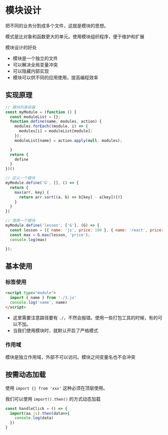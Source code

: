 # 模块设计

把不同的业务分割成多个文件，这就是模块的思想。

模式是比对象和函数更大的单元。使用模块组织程序，便于维护和扩展



模块设计的好处

* 模块是一个独立的文件
* 可以解决全局变量冲突
* 可以隐藏内部实现
* 模块可以供不同的应用使用，提高编程效率



## 实现原理

```js
// 模块列表容器
const myModule = (function () {
  const moduleList = {};
  function define(name, modules, action) {
    modules.forEach((module, i) => {
      modules[i] = moduleList[module];
    });
    moduleList[name] = action.apply(null, modules);

  }
  return {
    define
  }
})()

// 定义一个模块
myModule.define('G', [], () => {
  return {
    max(arr, key) {
      return arr.sort((a, b) => b[key] - a[key])[0]
    }
  }
})

// 使用一个模块
myModule.define('lesson', ['G'], (G) => {
  const lesson = [{ name: 'js', price: 100 }, { name: 'react', price: '200' }];
  const max = G.max(lesson, 'price');
  console.log(max)

});
```



## 基本使用

### 标签使用

```html
<script type="module">
  import { name } from './1.js'
  console.log('name', name)
</script>
```

* 这里需要注意路径要有 `./`，不然会报错。使用一些打包工具的时候，有的可以不加。
* 当我们使用模块时，就默认开启了严格模式



### 作用域

模块是独立作用域，外部不可以访问。模块之间变量名也不会冲突



## 按需动态加载

使用 `import {} from 'xxx'` 这种必须在顶层使用。

我们可以使用 `import().then()` 的方式动态加载

```js
const handleClick = () => {
  import(aa.js).then(data=>{
    console.log(data)
  })
}
```

